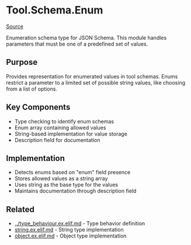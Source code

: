 # Tool.Schema.Enum
[Source](/github/ai/genai_all/genai_core/lib/vnext_genai/nodes/tool/schema/type/enum.ex)

Enumeration schema type for JSON Schema. This module handles parameters that must be one of a predefined set of values.

## Purpose
Provides representation for enumerated values in tool schemas. Enums restrict a parameter to a limited set of possible string values, like choosing from a list of options.

## Key Components
- Type checking to identify enum schemas
- Enum array containing allowed values
- String-based implementation for value storage
- Description field for documentation

## Implementation
- Detects enums based on "enum" field presence
- Stores allowed values as a string array
- Uses string as the base type for the values
- Maintains documentation through description field

## Related
- [../type_behaviour.ex.elif.md](../type_behaviour.ex.elif.md) - Type behavior definition
- [string.ex.elif.md](string.ex.elif.md) - String type implementation
- [object.ex.elif.md](object.ex.elif.md) - Object type implementation